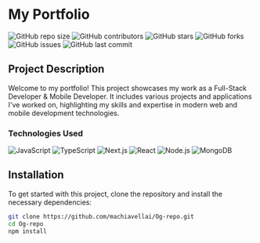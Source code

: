 # My Portfolio

![GitHub repo size](https://img.shields.io/github/repo-size/machiavellai/Og-repo)
![GitHub contributors](https://img.shields.io/github/contributors/machiavellai/Og-repo)
![GitHub stars](https://img.shields.io/github/stars/machiavellai/Og-repo?style=social)
![GitHub forks](https://img.shields.io/github/forks/machiavellai/Og-repo?style=social)
![GitHub issues](https://img.shields.io/github/issues/machiavellai/Og-repo)
![GitHub last commit](https://img.shields.io/github/last-commit/machiavellai/Og-repo)

## Project Description

Welcome to my portfolio! This project showcases my work as a Full-Stack Developer & Mobile Developer. It includes various projects and applications I've worked on, highlighting my skills and expertise in modern web and mobile development technologies.

### Technologies Used

![JavaScript](https://img.shields.io/badge/JavaScript-323330?style=for-the-badge&logo=javascript&logoColor=F7DF1E)
![TypeScript](https://img.shields.io/badge/TypeScript-007ACC?style=for-the-badge&logo=typescript&logoColor=white)
![Next.js](https://img.shields.io/badge/Next.js-000000?style=for-the-badge&logo=nextdotjs&logoColor=white)
![React](https://img.shields.io/badge/React-20232A?style=for-the-badge&logo=react&logoColor=61DAFB)
![Node.js](https://img.shields.io/badge/Node.js-339933?style=for-the-badge&logo=nodedotjs&logoColor=white)
![MongoDB](https://img.shields.io/badge/MongoDB-4EA94B?style=for-the-badge&logo=mongodb&logoColor=white)

## Installation

To get started with this project, clone the repository and install the necessary dependencies:

```bash
git clone https://github.com/machiavellai/Og-repo.git
cd Og-repo
npm install

